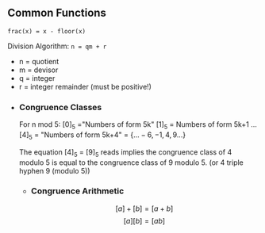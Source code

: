 ## Common Functions
``frac(x) = x - floor(x)``

Division Algorithm: ``n = qm + r``
* n = quotient
* m = devisor
* q = integer
* r = integer remainder (must be positive!)
- ### Congruence Classes
  For n mod 5:
  $[0]_5$ ="Numbers of form 5k"
  $[1]_5$ = Numbers of form 5k+1
  ...
  $[4]_5$ = "Numbers of form 5k+4" = $\{...-6,-1,4,9...\}$
  
  The equation $[4]_5$ = $[9]_5$ reads implies the congruence class of 4 modulo 5 is equal to the congruence class of 9 modulo 5. (or 4 triple hyphen 9 (modulo 5))
	- ### Congruence Arithmetic
	  $$[a]+[b] = [a+b]$$
	  $$[a][b] = [ab]$$